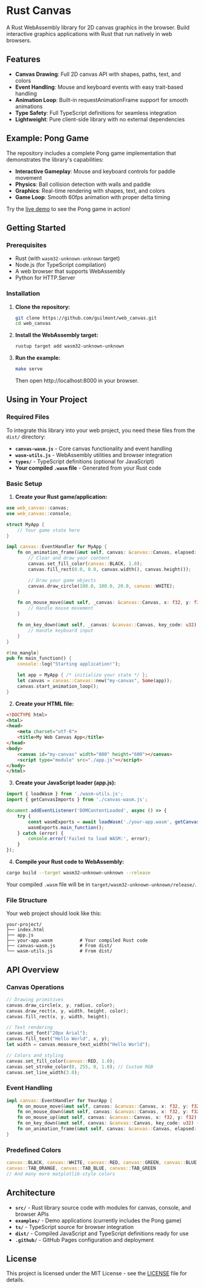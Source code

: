 # Rust Canvas

A Rust WebAssembly library for 2D canvas graphics in the browser. Build interactive graphics applications with Rust that run natively in web browsers.

## Features

- **Canvas Drawing**: Full 2D canvas API with shapes, paths, text, and colors
- **Event Handling**: Mouse and keyboard events with easy trait-based handling
- **Animation Loop**: Built-in requestAnimationFrame support for smooth animations
- **Type Safety**: Full TypeScript definitions for seamless integration
- **Lightweight**: Pure client-side library with no external dependencies

## Example: Pong Game

The repository includes a complete Pong game implementation that demonstrates the library's capabilities:

- **Interactive Gameplay**: Mouse and keyboard controls for paddle movement
- **Physics**: Ball collision detection with walls and paddle
- **Graphics**: Real-time rendering with shapes, text, and colors
- **Game Loop**: Smooth 60fps animation with proper delta timing

Try the [live demo](https://gmonteir.github.io/rust_canvas/) to see the Pong game in action!

## Getting Started

### Prerequisites

- Rust (with `wasm32-unknown-unknown` target)
- Node.js (for TypeScript compilation)
- A web browser that supports WebAssembly
- Python for HTTP.Server

### Installation

1. **Clone the repository:**
   ```bash
   git clone https://github.com/guilmont/web_canvas.git
   cd web_canvas
   ```

2. **Install the WebAssembly target:**
   ```bash
   rustup target add wasm32-unknown-unknown
   ```

3. **Run the example:**
   ```bash
   make serve
   ```
   Then open http://localhost:8000 in your browser.

## Using in Your Project

### Required Files

To integrate this library into your web project, you need these files from the `dist/` directory:

- **`canvas-wasm.js`** - Core canvas functionality and event handling
- **`wasm-utils.js`** - WebAssembly utilities and browser integration
- **`types/`** - TypeScript definitions (optional for JavaScript)
- **Your compiled `.wasm` file** - Generated from your Rust code

### Basic Setup

1. **Create your Rust game/application:**

```rust
use web_canvas::canvas;
use web_canvas::console;

struct MyApp {
    // Your game state here
}

impl canvas::EventHandler for MyApp {
    fn on_animation_frame(&mut self, canvas: &canvas::Canvas, elapsed: f32) {
        // Clear and draw your content
        canvas.set_fill_color(canvas::BLACK, 1.0);
        canvas.fill_rect(0.0, 0.0, canvas.width(), canvas.height());

        // Draw your game objects
        canvas.draw_circle(100.0, 100.0, 20.0, canvas::WHITE);
    }

    fn on_mouse_move(&mut self, _canvas: &canvas::Canvas, x: f32, y: f32) {
        // Handle mouse movement
    }

    fn on_key_down(&mut self, _canvas: &canvas::Canvas, key_code: u32) {
        // Handle keyboard input
    }
}

#[no_mangle]
pub fn main_function() {
    console::log("Starting application!");

    let app = MyApp { /* initialize your state */ };
    let canvas = canvas::Canvas::new("my-canvas", Some(app));
    canvas.start_animation_loop();
}
```

2. **Create your HTML file:**

```html
<!DOCTYPE html>
<html>
<head>
    <meta charset="utf-8">
    <title>My Web Canvas App</title>
</head>
<body>
    <canvas id="my-canvas" width="800" height="600"></canvas>
    <script type="module" src="./app.js"></script>
</body>
</html>
```

3. **Create your JavaScript loader (app.js):**

```javascript
import { loadWasm } from './wasm-utils.js';
import { getCanvasImports } from './canvas-wasm.js';

document.addEventListener('DOMContentLoaded', async () => {
    try {
        const wasmExports = await loadWasm('./your-app.wasm', getCanvasImports());
        wasmExports.main_function();
    } catch (error) {
        console.error('Failed to load WASM:', error);
    }
});
```

4. **Compile your Rust code to WebAssembly:**

```bash
cargo build --target wasm32-unknown-unknown --release
```

Your compiled `.wasm` file will be in `target/wasm32-unknown-unknown/release/`.

### File Structure

Your web project should look like this:

```
your-project/
├── index.html
├── app.js
├── your-app.wasm          # Your compiled Rust code
├── canvas-wasm.js         # From dist/
└── wasm-utils.js          # From dist/
```

## API Overview

### Canvas Operations

```rust
// Drawing primitives
canvas.draw_circle(x, y, radius, color);
canvas.draw_rect(x, y, width, height, color);
canvas.fill_rect(x, y, width, height);

// Text rendering
canvas.set_font("20px Arial");
canvas.fill_text("Hello World", x, y);
let width = canvas.measure_text_width("Hello World");

// Colors and styling
canvas.set_fill_color(canvas::RED, 1.0);
canvas.set_stroke_color(0, 255, 0, 1.0); // Custom RGB
canvas.set_line_width(3.0);
```

### Event Handling

```rust
impl canvas::EventHandler for YourApp {
    fn on_mouse_move(&mut self, canvas: &canvas::Canvas, x: f32, y: f32) { }
    fn on_mouse_down(&mut self, canvas: &canvas::Canvas, x: f32, y: f32) { }
    fn on_mouse_up(&mut self, canvas: &canvas::Canvas, x: f32, y: f32) { }
    fn on_key_down(&mut self, canvas: &canvas::Canvas, key_code: u32) { }
    fn on_animation_frame(&mut self, canvas: &canvas::Canvas, elapsed: f32) { }
}
```

### Predefined Colors

```rust
canvas::BLACK, canvas::WHITE, canvas::RED, canvas::GREEN, canvas::BLUE
canvas::TAB_ORANGE, canvas::TAB_BLUE, canvas::TAB_GREEN
// And many more matplotlib-style colors
```

## Architecture

- **`src/`** - Rust library source code with modules for canvas, console, and browser APIs
- **`examples/`** - Demo applications (currently includes the Pong game)
- **`ts/`** - TypeScript source for browser integration
- **`dist/`** - Compiled JavaScript and TypeScript definitions ready for use
- **`.github/`** - GitHub Pages configuration and deployment

## License

This project is licensed under the MIT License - see the [LICENSE](LICENSE) file for details.
